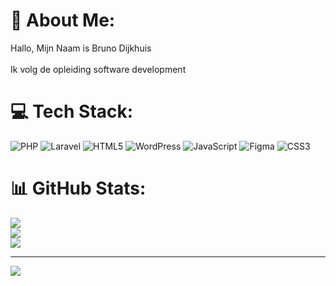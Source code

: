 # 💫 About Me:
Hallo, Mijn Naam is Bruno Dijkhuis<br><br>Ik volg de opleiding software development


# 💻 Tech Stack:
![PHP](https://img.shields.io/badge/php-%23777BB4.svg?style=for-the-badge&logo=php&logoColor=white) ![Laravel](https://img.shields.io/badge/laravel-%23FF2D20.svg?style=for-the-badge&logo=laravel&logoColor=white) ![HTML5](https://img.shields.io/badge/html5-%23E34F26.svg?style=for-the-badge&logo=html5&logoColor=white) ![WordPress](https://img.shields.io/badge/WordPress-%23117AC9.svg?style=for-the-badge&logo=WordPress&logoColor=white) ![JavaScript](https://img.shields.io/badge/javascript-%23323330.svg?style=for-the-badge&logo=javascript&logoColor=%23F7DF1E) ![Figma](https://img.shields.io/badge/figma-%23F24E1E.svg?style=for-the-badge&logo=figma&logoColor=white) ![CSS3](https://img.shields.io/badge/css3-%231572B6.svg?style=for-the-badge&logo=css3&logoColor=white)
# 📊 GitHub Stats:
![](https://github-readme-stats.vercel.app/api?username=Bruntho2802&theme=dark&hide_border=false&include_all_commits=false&count_private=false)<br/>
![](https://github-readme-streak-stats.herokuapp.com/?user=Bruntho2802&theme=dark&hide_border=false)<br/>
![](https://github-readme-stats.vercel.app/api/top-langs/?username=Bruntho2802&theme=dark&hide_border=false&include_all_commits=false&count_private=false&layout=compact)

---
[![](https://visitcount.itsvg.in/api?id=Bruntho2802&icon=0&color=0)](https://visitcount.itsvg.in)

<!-- Proudly created with GPRM ( https://gprm.itsvg.in ) -->
